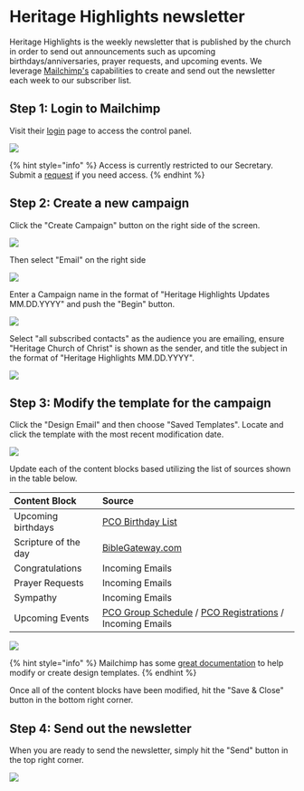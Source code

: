 # Heritage Highlights newsletter

Heritage Highlights is the weekly newsletter that is published by the church in order to send out announcements such as upcoming birthdays/anniversaries, prayer requests, and upcoming events. We leverage [Mailchimp's](../../../vendor-management/mailchimp.md) capabilities to create and send out the newsletter each week to our subscriber list.

## Step 1: Login to Mailchimp

Visit their [login](https://login.mailchimp.com/) page to access the control panel.

![](../../../.gitbook/assets/image%20%2813%29.png)

{% hint style="info" %}
Access is currently restricted to our Secretary. Submit a [request](https://docs.google.com/forms/d/e/1FAIpQLScqt1RndHEA3udGeOoMNzDoettr30-P1vTEHm3RkEbdn_1EOQ/viewform?usp=pp_url&entry.74352180=Mailchimp) if you need access.
{% endhint %}

## Step 2: Create a new campaign

Click the "Create Campaign" button on the right side of the screen.

![](../../../.gitbook/assets/image%20%287%29.png)

Then select "Email" on the right side

![](../../../.gitbook/assets/image%20%282%29.png)

Enter a Campaign name in the format of "Heritage Highlights Updates MM.DD.YYYY" and push the "Begin" button.

![](../../../.gitbook/assets/image%20%283%29.png)

Select "all subscribed contacts" as the audience you are emailing, ensure "Heritage Church of Christ" is shown as the sender, and title the subject in the format of "Heritage Highlights MM.DD.YYYY".

![](../../../.gitbook/assets/image%20%281%29.png)

## Step 3: Modify the template for the campaign

Click the "Design Email" and then choose "Saved Templates". Locate and click the template with the most recent modification date.

![](../../../.gitbook/assets/image%20%2811%29.png)

Update each of the content blocks based utilizing the list of sources shown in the table below. 

| Content Block | Source |
| :--- | :--- |
| Upcoming birthdays | [PCO Birthday List](https://people.planningcenteronline.com/lists/848679) |
| Scripture of the day | [BibleGateway.com](https://www.biblegateway.com/) |
| Congratulations | Incoming Emails |
| Prayer Requests | Incoming Emails |
| Sympathy | Incoming Emails |
| Upcoming Events | [PCO Group Schedule](https://groups.planningcenteronline.com/events?group_type=&=) / [PCO Registrations](https://registrations.planningcenteronline.com/) / Incoming Emails |

![](../../../.gitbook/assets/image.png)

{% hint style="info" %}
Mailchimp has some [great documentation](https://mailchimp.com/help/templates/) to help modify or create design templates. 
{% endhint %}

Once all of the content blocks have been modified, hit the "Save & Close" button in the bottom right corner.

## Step 4: Send out the newsletter 

When you are ready to send the newsletter, simply hit the "Send" button in the top right corner.

![](../../../.gitbook/assets/image%20%2814%29.png)

